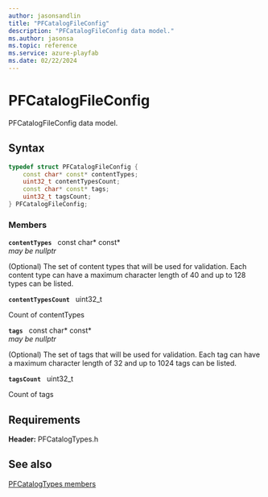 ```yaml
---
author: jasonsandlin
title: "PFCatalogFileConfig"
description: "PFCatalogFileConfig data model."
ms.author: jasonsa
ms.topic: reference
ms.service: azure-playfab
ms.date: 02/22/2024
---
```


# PFCatalogFileConfig  

PFCatalogFileConfig data model.  

## Syntax  
  
```cpp
typedef struct PFCatalogFileConfig {  
    const char* const* contentTypes;  
    uint32_t contentTypesCount;  
    const char* const* tags;  
    uint32_t tagsCount;  
} PFCatalogFileConfig;  
```
  
### Members  
  
**`contentTypes`** &nbsp; const char* const*  
*may be nullptr*  
  
(Optional) The set of content types that will be used for validation. Each content type can have a maximum character length of 40 and up to 128 types can be listed.
  
**`contentTypesCount`** &nbsp; uint32_t  
  
Count of contentTypes
  
**`tags`** &nbsp; const char* const*  
*may be nullptr*  
  
(Optional) The set of tags that will be used for validation. Each tag can have a maximum character length of 32 and up to 1024 tags can be listed.
  
**`tagsCount`** &nbsp; uint32_t  
  
Count of tags
  
  
## Requirements  
  
**Header:** PFCatalogTypes.h
  
## See also  
[PFCatalogTypes members](../pfcatalogtypes_members.md)  

  
  
